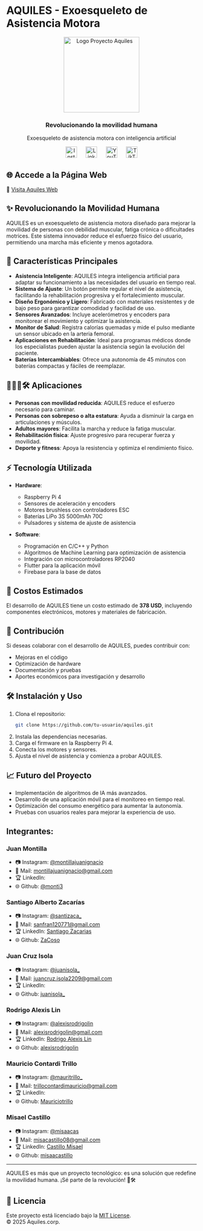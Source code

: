 # AQUILES - Exoesqueleto de Asistencia Motora

<div align="center">
  <img src="med/1.PNG" alt="Logo Proyecto Aquiles" width="200"/>
  <h3>Revolucionando la movilidad humana</h3>
  <p>Exoesqueleto de asistencia motora con inteligencia artificial</p>
  
  <!-- Íconos de redes sociales -->
<p align="center">
  <a href="https://www.instagram.com/misaacas" target="_blank" style="text-decoration: none; outline: none;">
    <img src="https://img.icons8.com/ios-filled/50/8DD3D7/instagram-new.png" alt="Instagram" width="30" style="border: none; box-shadow: none;"/>
  </a>&nbsp;&nbsp;&nbsp;&nbsp;
  <a href="https://www.linkedin.com/in/misael-castillo-0a52a1314/" target="_blank" style="text-decoration: none; outline: none;">
    <img src="https://img.icons8.com/ios-filled/50/8DD3D7/linkedin.png" alt="LinkedIn" width="30" style="border: none; box-shadow: none;"/>
  </a>&nbsp;&nbsp;&nbsp;&nbsp;
  <a href="https://www.youtube.com/" target="_blank" style="text-decoration: none; outline: none;">
    <img src="https://img.icons8.com/ios-filled/50/8DD3D7/youtube.png" alt="YouTube" width="30" style="border: none; box-shadow: none;"/>
  </a>&nbsp;&nbsp;&nbsp;&nbsp;
  <a href="https://www.tiktok.com/" target="_blank" style="text-decoration: none; outline: none;">
    <img src="https://img.icons8.com/ios-filled/50/8DD3D7/tiktok.png" alt="TikTok" width="30" style="border: none; box-shadow: none;"/>
  </a>
</p>
</div>

## 🌐 Accede a la Página Web

🔗 [Visita Aquiles Web](https://misaacastillo.github.io/aquiles_web/)

## ✨ Revolucionando la Movilidad Humana

AQUILES es un exoesqueleto de asistencia motora diseñado para mejorar la movilidad de personas con debilidad muscular, fatiga crónica o dificultades motrices. Este sistema innovador reduce el esfuerzo físico del usuario, permitiendo una marcha más eficiente y menos agotadora.

## 🔧 Características Principales

- **Asistencia Inteligente**: AQUILES integra inteligencia artificial para adaptar su funcionamiento a las necesidades del usuario en tiempo real.
- **Sistema de Ajuste**: Un botón permite regular el nivel de asistencia, facilitando la rehabilitación progresiva y el fortalecimiento muscular.
- **Diseño Ergonómico y Ligero**: Fabricado con materiales resistentes y de bajo peso para garantizar comodidad y facilidad de uso.
- **Sensores Avanzados**: Incluye acelerómetros y encoders para monitorear el movimiento y optimizar la asistencia.
- **Monitor de Salud**: Registra calorías quemadas y mide el pulso mediante un sensor ubicado en la arteria femoral.
- **Aplicaciones en Rehabilitación**: Ideal para programas médicos donde los especialistas pueden ajustar la asistencia según la evolución del paciente.
- **Baterías Intercambiables**: Ofrece una autonomía de 45 minutos con baterías compactas y fáciles de reemplazar.

## 👨‍👩‍👦🛠️ Aplicaciones

- **Personas con movilidad reducida**: AQUILES reduce el esfuerzo necesario para caminar.
- **Personas con sobrepeso o alta estatura**: Ayuda a disminuir la carga en articulaciones y músculos.
- **Adultos mayores**: Facilita la marcha y reduce la fatiga muscular.
- **Rehabilitación física**: Ajuste progresivo para recuperar fuerza y movilidad.
- **Deporte y fitness**: Apoya la resistencia y optimiza el rendimiento físico.

## ⚡ Tecnología Utilizada

- **Hardware**:

  - Raspberry Pi 4
  - Sensores de aceleración y encoders
  - Motores brushless con controladores ESC
  - Baterías LiPo 3S 5000mAh 70C
  - Pulsadores y sistema de ajuste de asistencia

- **Software**:
  - Programación en C/C++ y Python
  - Algoritmos de Machine Learning para optimización de asistencia
  - Integración con microcontroladores RP2040
  - Flutter para la aplicación móvil
  - Firebase para la base de datos

## 💸 Costos Estimados

El desarrollo de AQUILES tiene un costo estimado de **378 USD**, incluyendo componentes electrónicos, motores y materiales de fabricación.

## 📢 Contribución

Si deseas colaborar con el desarrollo de AQUILES, puedes contribuir con:

- Mejoras en el código
- Optimización de hardware
- Documentación y pruebas
- Aportes económicos para investigación y desarrollo

## 🛠️ Instalación y Uso

1. Clona el repositorio:
   ```bash
   git clone https://github.com/tu-usuario/aquiles.git
   ```
2. Instala las dependencias necesarias.
3. Carga el firmware en la Raspberry Pi 4.
4. Conecta los motores y sensores.
5. Ajusta el nivel de asistencia y comienza a probar AQUILES.

## 📈 Futuro del Proyecto

- Implementación de algoritmos de IA más avanzados.
- Desarrollo de una aplicación móvil para el monitoreo en tiempo real.
- Optimización del consumo energético para aumentar la autonomía.
- Pruebas con usuarios reales para mejorar la experiencia de uso.

## Integrantes:

### Juan Montilla

- 📷 Instagram: [@montillajuanignacio](https://www.instagram.com/montillajuanignacio/)
- 📧 Mail: montillajuanignacio@gmail.com
- 🏆 LinkedIn:
- 🌐 Github: [@monti3](github.com/monti3)

### Santiago Alberto Zacarías

- 📷 Instagram: [@santizaca\_](https://www.instagram.com/santizaca_/)
- 📧 Mail: sanfran120771@gmail.com
- 🏆 LinkedIn: [Santiago Zacarias](https://www.linkedin.com/in/santiago-zacar%C3%ADas-3a3978319/)
- 🌐 Github: [ZaCoso](https://github.com/ZaCoso)

### Juan Cruz Isola

- 📷 Instagram: [@juanisola\_](https://www.instagram.com/juanisola_/)
- 📧 Mail: juancruz.isola2209@gmail.com
- 🏆 LinkedIn:
- 🌐 Github: [juanisola\_](https://github.com/juanisola)

### Rodrigo Alexis Lin

- 📷 Instagram: [@alexisrodrigolin](https://www.instagram.com/alexisrodrigolin/)
- 📧 Mail: alexisrodrigolin@gmail.com
- 🏆 LinkedIn: [Rodrigo Alexis Lin](https://www.linkedin.com/in/rodrigo-lin-61210a35b/)
- 🌐 Github: [alexisrodrigolin](https://github.com/alexisrodrigolin)

### Mauricio Contardi Trillo

- 📷 Instagram: [@mauritrillo\_](https://www.instagram.com/mauritrillo_/)
- 📧 Mail: trillocontardimauricio@gmail.com
- 🏆 LinkedIn:
- 🌐 Github: [Mauriciotrillo](https://github.com/MauricioTrillo)

### Misael Castillo

- 📷 Instagram: [@misaacas](https://www.instagram.com/misaacas/)
- 📧 Mail: misacastillo08@gmail.com
- 🏆 LinkedIn: [Castillo Misael](https://www.linkedin.com/in/misael-castillo-0a52a1314/)
- 🌐 Github: [misaacastillo](https://github.com/misaacastillo)

---

AQUILES es más que un proyecto tecnológico: es una solución que redefine la movilidad humana. ¡Sé parte de la revolución! 💪🛠️

## 📜 Licencia

Este proyecto está licenciado bajo la [MIT License](LICENSE).  
© 2025 Aquiles.corp.
